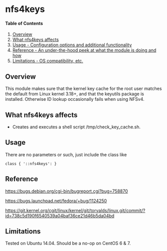 # nfs4keys

#### Table of Contents

1. [Overview](#overview)
2. [What nfs4keys affects](#what-nfs4keys-affects)
3. [Usage - Configuration options and additional functionality](#usage)
4. [Reference - An under-the-hood peek at what the module is doing and how](#reference)
5. [Limitations - OS compatibility, etc.](#limitations)

## Overview

This module makes sure that the kernel key cache for the root user
matches the default from Linux kernel 3.18+, and that the keyutils
package is installed. Otherwise ID lookup occasionally fails when
using NFSv4.

## What nfs4keys affects

* Creates and executes a shell script /tmp/check_key_cache.sh.

## Usage

There are no parameters or such, just include the class like

    class { '::nfs4keys': }


## Reference

https://bugs.debian.org/cgi-bin/bugreport.cgi?bug=758870

https://bugs.launchpad.net/fedora/+bug/1124250

https://git.kernel.org/cgit/linux/kernel/git/torvalds/linux.git/commit/?id=738c5d190f6540539a04baf36ce21d46b5da04bd

## Limitations

Tested on Ubuntu 14.04. Should be a no-op on CentOS 6 & 7.

